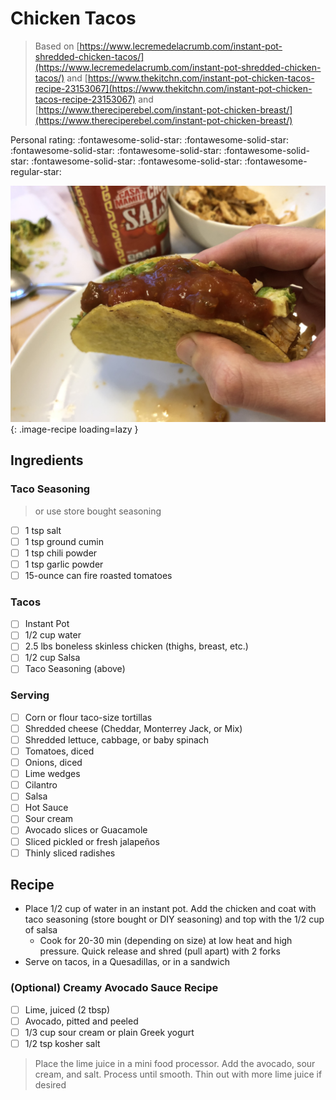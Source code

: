 # Chicken Tacos

> Based on [https://www.lecremedelacrumb.com/instant-pot-shredded-chicken-tacos/](https://www.lecremedelacrumb.com/instant-pot-shredded-chicken-tacos/) and [https://www.thekitchn.com/instant-pot-chicken-tacos-recipe-23153067](https://www.thekitchn.com/instant-pot-chicken-tacos-recipe-23153067) and [https://www.thereciperebel.com/instant-pot-chicken-breast/](https://www.thereciperebel.com/instant-pot-chicken-breast/)

<!-- {cts} rating=4; (User can specify rating on scale of 1-5) -->

Personal rating: :fontawesome-solid-star: :fontawesome-solid-star: :fontawesome-solid-star: :fontawesome-solid-star: :fontawesome-solid-star: :fontawesome-solid-star: :fontawesome-solid-star: :fontawesome-regular-star:

<!-- {cte} -->

<!-- {cts} name_image=chicken_tacos.jpg; (User can specify image name) -->

![chicken_tacos.jpg](./chicken_tacos.jpg){: .image-recipe loading=lazy }

<!-- {cte} -->

## Ingredients

### Taco Seasoning

> or use store bought seasoning

- [ ] 1 tsp salt
- [ ] 1 tsp ground cumin
- [ ] 1 tsp chili powder
- [ ] 1 tsp garlic powder
- [ ] 15-ounce can fire roasted tomatoes

### Tacos

- [ ] Instant Pot
- [ ] 1/2 cup water
- [ ] 2.5 lbs boneless skinless chicken (thighs, breast, etc.)
- [ ] 1/2 cup Salsa
- [ ] Taco Seasoning (above)

### Serving

- [ ] Corn or flour taco-size tortillas
- [ ] Shredded cheese (Cheddar, Monterrey Jack, or Mix)
- [ ] Shredded lettuce, cabbage, or baby spinach
- [ ] Tomatoes, diced
- [ ] Onions, diced
- [ ] Lime wedges
- [ ] Cilantro
- [ ] Salsa
- [ ] Hot Sauce
- [ ] Sour cream
- [ ] Avocado slices or Guacamole
- [ ] Sliced pickled or fresh jalapeños
- [ ] Thinly sliced radishes

## Recipe

- Place 1/2 cup of water in an instant pot. Add the chicken and coat with taco seasoning (store bought or DIY seasoning) and top with the 1/2 cup of salsa
    - Cook for 20-30 min (depending on size) at low heat and high pressure. Quick release and shred (pull apart) with 2 forks
- Serve on tacos, in a Quesadillas, or in a sandwich

### (Optional) Creamy Avocado Sauce Recipe

- [ ] Lime, juiced (2 tbsp)
- [ ] Avocado, pitted and peeled
- [ ] 1/3 cup sour cream or plain Greek yogurt
- [ ] 1/2 tsp kosher salt

> Place the lime juice in a mini food processor. Add the avocado, sour cream, and salt. Process until smooth. Thin out with more lime juice if desired

